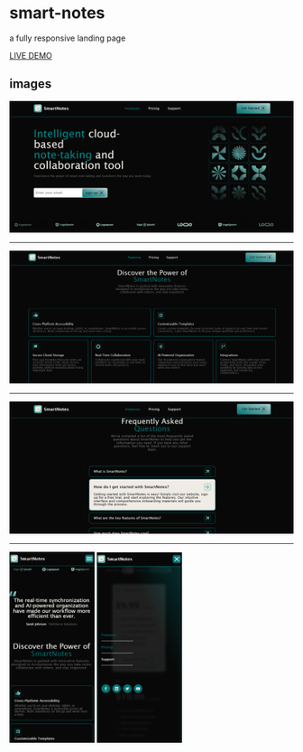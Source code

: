 # smart-notes
a fully responsive landing page

[LIVE DEMO](https://parsa-sbg.github.io/smart-notes/)

## images

<img src="./images/readmeImages/Screenshot 2024-08-06 173452.png" />

<hr/>

<img src="./images/readmeImages/Screenshot 2024-08-06 173514.png" />

<hr/>

<img src="./images/readmeImages/Screenshot 2024-08-06 173634.png" />

<hr/>

<img src="./images/readmeImages/Screenshot 2024-08-06 173538.png" width="30%" />
<img src="./images/readmeImages/Screenshot 2024-08-06 173602.png" width="30%" />
